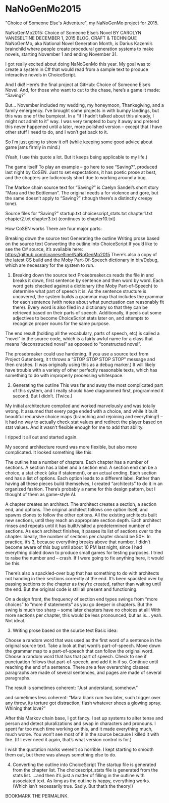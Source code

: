 # NaNoGenMo2015
"Choice of Someone Else's Adventure", my NaNoGenMo project for 2015.

NaNoGenMo2015: Choice of Someone Else’s Novel
  BY CAROLYN VANESELTINE DECEMBER 1, 2015 BLOG, CRAFT & TECHNIQUE
NaNoGenMo, aka National Novel Generation Month, is Darius Kazemi’s brainchild where people create procedural generation systems to make novels, starting November 1 and ending November 31.

I got really excited about doing NaNoGenMo this year. My goal was to create a system in C# that would read from a sample text to produce interactive novels in ChoiceScript.

And I did! Here’s the final project at GitHub: Choice of Someone Else’s Novel. And, for those who want to cut to the chase, here’s a game it made: “Saving?”

But… November included my wedding, my honeymoon, Thanksgiving, and a family emergency. I’ve brought some projects in with bumpy landings, but this was one of the bumpiest. In a “if I hadn’t talked about this already, I might not admit to it” way. I was very tempted to bury it away and pretend this never happened until a later, more polished version – except that I have other stuff I need to do, and I won’t get back to it.

So I’m just going to show it off (while keeping some good advice about game jams firmly in mind.)


(Yeah, I use this quote a lot. But it keeps being applicable to my life.)

The game itself
To play an example – go here to see “Saving?”, produced last night by CoSEN. Just to set expectations, it has poetic prose at best, and the chapters are ludicrously short due to working around a bug.

The Markov chain source text for “Saving?” is Caelyn Sandel’s short story “Mara and the Bottleman”. The original needs a for violence and gore, but the same doesn’t apply to “Saving?” (though there’s a distinctly creepy tone).

Source files for “Saving?”
startup.txt
choicescript_stats.txt
chapter1.txt
chapter2.txt
chapter3.txt
(continues to chapter10.txt)

How CoSEN works
There are four major parts:

Breaking down the source text
Generating the outline
Writing prose based on the source text
Converting the outline into ChoiceScript
If you’d like to see the C# source, it’s available here: https://github.com/cvaneseltine/NaNoGenMo2015  There’s also a copy of the latest CS build and the Moby Part-Of-Speech dictionary in bin/Debug, which are necessary for the system to run.

1) Breaking down the source text
Prosebreaker.cs reads the file in and breaks it down, first sentence by sentence and then word by word. Each word gets checked against a dictionary (the Moby Part-of-Speech) to determine what part of speech it is. As the sentence structure is uncovered, the system builds a grammar map that includes the grammar for each sentence (with notes about what punctuation can reasonably fit there). Every word is also filed in a dictionary so that they can be retrieved based on their parts of speech. Additionally, it peels out some adjectives to become ChoiceScript stats later on, and attempts to recognize proper nouns for the same purpose.

The end result (holding all the vocabulary, parts of speech, etc) is called a “novel” in the source code, which is a fairly awful name for a class that means “deconstructed novel” as opposed to “constructed novel”.

The prosebreaker could use hardening. If you use a source text from Project Gutenberg, it t throws a “STOP STOP STOP STOP” message and then crashes. (I was originally using this as a debug marker.) It will likely have trouble with a variety of other perfectly reasonable texts, which has something to do with improperly processing whitespace.

2) Generating the outline
This was far and away the most complicated part of this system, and I really should have diagrammed first, programmed it second. But I didn’t. (Twice.)

My initial architecture compiled and worked marvelously and was totally wrong. It assumed that every page ended with a choice, and while it built beautiful recursive choice maps (branching and rejoining and everything!) – it had no way to actually check stat values and redirect the player based on stat values. And it wasn’t flexible enough for me to add that ability.

I ripped it all out and started again.

My second architecture round was more flexible, but also more complicated. It looked something like this:

The outline has a number of chapters.
Each chapter has a number of sections.
A section has a label and a section end.
A section end can be a choice, a stat check (aka if statement), or an actual ending.
Each section end has a list of options.
Each option leads to a different label.
Rather than having all these pieces build themselves, I created “architects” to do it in an organized fashion. There’s probably a name for this design pattern, but I thought of them as game-style AI.

A chapter creates an architect.
The architect creates a section, a section end, and options.
The original architect follows one option itself, and spawns clones to follow the other options.
All the existing architects built new sections, until they reach an appropriate section depth.
Each architect rinses and repeats until it has built/visited a predetermined number of sections.
As each architect finishes, it passes its list of sections over to the chapter.
Ideally, the number of sections per chapter should be 50+. In practice, it’s 3, because everything breaks above that number. I didn’t become aware of this bug until about 10 PM last night, since I had everything dialed down to produce small games for testing purposes. I tried to raise the number and – crash. If I were going to fix anything here, it would be this.

There’s also a spackled-over bug that has something to do with architects not handing in their sections correctly at the end. It’s been spackled over by passing sections to the chapter as they’re created, rather than waiting until the end. But the original code is still all present and functioning.

On a design front, the frequency of section end types swings from “more choices” to “more if statements” as you go deeper in chapters. But the swing is much too sharp – some later chapters have no choices at all! With more sections per chapter, this would be less pronounced, but as is… yeah. Not ideal.

3) Writing prose based on the source text
Basic idea:

Choose a random word that was used as the first word of a sentence in the original source text.
Take a look at that word’s part-of-speech.
Move down the grammar map to a part-of-speech that can follow the original word.
Choose a random word that has that part of speech.
Check to see if punctuation follows that part-of-speech, and add it in if so.
Continue until reaching the end of a sentence.
There are a few overarching classes: paragraphs are made of several sentences, and pages are made of several paragraphs.

The result is sometimes coherent: “Just understand, somehow.”

and sometimes less coherent: “Mara blank rum two later, such trigger over any throw, its torture got distraction, flash whatever shoes a glowing spray. Whining that love?”

After this Markov chain base, I got fancy. I set up systems to alter tense and person and detect pluralizations and swap in characters and pronouns. I spent far too much time working on this, and it made everything much, much worse. You won’t see most of it in the source because I killed it with fire. (If I ever need it again, that’s what version control is for.)

I wish the quotation marks weren’t so horrible. I kept starting to smooth them out, but there was always something else to do.

4) Converting the outline into ChoiceScript
The startup file is generated from the chapter list.
The choicescript_stats file is generated from the stats list.
…and then it’s just a matter of filling in the outline with associated text.
As long as the outline is happy, everything works. (Which isn’t necessarily true. Sadly. But that’s the theory!)

BOOKMARK THE PERMALINK.
